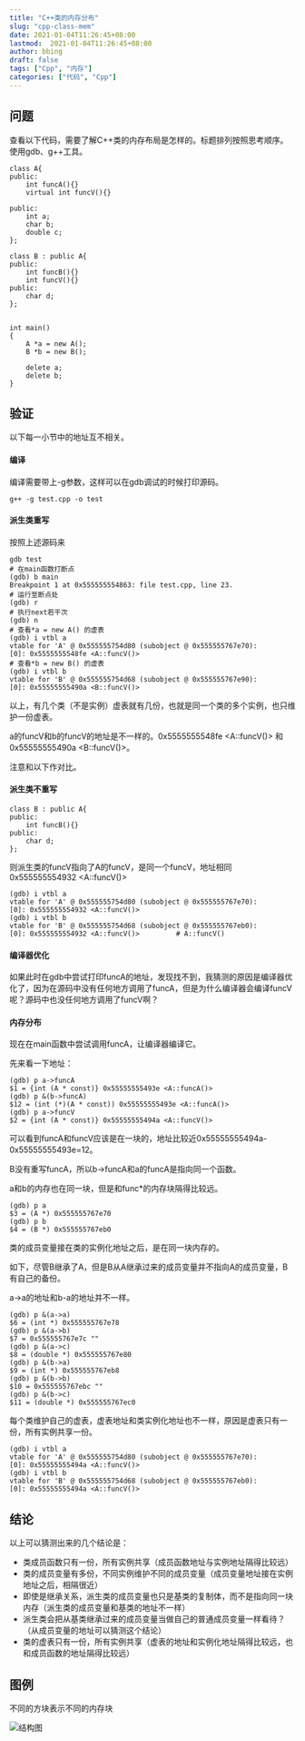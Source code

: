 ```yaml
---
title: "C++类的内存分布"
slug: "cpp-class-mem"
date: 2021-01-04T11:26:45+08:00
lastmod:  2021-01-04T11:26:45+08:00
author: bbing
draft: false
tags: ["Cpp", "内存"]
categories: ["代码", "Cpp"]
---
```


## 问题
查看以下代码，需要了解C++类的内存布局是怎样的。标题排列按照思考顺序。
使用gdb、g++工具。
```
class A{
public:
    int funcA(){}
    virtual int funcV(){}

public:
    int a;
    char b;
    double c;
};

class B : public A{
public:
    int funcB(){}
    int funcV(){}
public:
    char d;
};


int main()
{
    A *a = new A();
    B *b = new B();

    delete a;
    delete b;
}
```

## 验证
以下每一小节中的地址互不相关。

#### 编译
编译需要带上-g参数，这样可以在gdb调试的时候打印源码。
```
g++ -g test.cpp -o test
```

#### 派生类重写
按照上述源码来
```
gdb test
# 在main函数打断点
(gdb) b main
Breakpoint 1 at 0x555555554863: file test.cpp, line 23.
# 运行至断点处
(gdb) r
# 执行next若干次
(gdb) n
# 查看*a = new A() 的虚表
(gdb) i vtbl a
vtable for 'A' @ 0x555555754d80 (subobject @ 0x555555767e70):
[0]: 0x5555555548fe <A::funcV()>
# 查看*b = new B() 的虚表
(gdb) i vtbl b
vtable for 'B' @ 0x555555754d68 (subobject @ 0x555555767e90):
[0]: 0x55555555490a <B::funcV()>
```

以上，有几个类（不是实例）虚表就有几份，也就是同一个类的多个实例，也只维护一份虚表。

a的funcV和b的funcV的地址是不一样的。0x5555555548fe <A::funcV()> 和 0x55555555490a <B::funcV()>。

注意和以下作对比。

#### 派生类不重写
```
class B : public A{
public:
    int funcB(){}
public:
    char d;
};
```
则派生类的funcV指向了A的funcV，是同一个funcV，地址相同0x555555554932 <A::funcV()>
```
(gdb) i vtbl a
vtable for 'A' @ 0x555555754d80 (subobject @ 0x555555767e70):
[0]: 0x555555554932 <A::funcV()>
(gdb) i vtbl b
vtable for 'B' @ 0x555555754d68 (subobject @ 0x555555767eb0):
[0]: 0x555555554932 <A::funcV()>         # A::funcV()
```

#### 编译器优化
如果此时在gdb中尝试打印funcA的地址，发现找不到，我猜测的原因是编译器优化了，因为在源码中没有任何地方调用了funcA，但是为什么编译器会编译funcV呢？源码中也没任何地方调用了funcV啊？

#### 内存分布
现在在main函数中尝试调用funcA，让编译器编译它。

先来看一下地址：
```
(gdb) p a->funcA
$1 = {int (A * const)} 0x55555555493e <A::funcA()>
(gdb) p &(b->funcA)
$12 = (int (*)(A * const)) 0x55555555493e <A::funcA()>
(gdb) p a->funcV
$2 = {int (A * const)} 0x55555555494a <A::funcV()>
```

可以看到funcA和funcV应该是在一块的，地址比较近0x55555555494a-0x55555555493e=12。

B没有重写funcA，所以b->funcA和a的funcA是指向同一个函数。

a和b的内存也在同一块，但是和func*的内存块隔得比较远。
```
(gdb) p a
$3 = (A *) 0x555555767e70
(gdb) p b
$4 = (B *) 0x555555767eb0
```

类的成员变量接在类的实例化地址之后，是在同一块内存的。

如下，尽管B继承了A，但是B从A继承过来的成员变量并不指向A的成员变量，B有自己的备份。

a->a的地址和b-a的地址并不一样。
```
(gdb) p &(a->a)
$6 = (int *) 0x555555767e78
(gdb) p &(a->b)
$7 = 0x555555767e7c ""
(gdb) p &(a->c)
$8 = (double *) 0x555555767e80
(gdb) p &(b->a)
$9 = (int *) 0x555555767eb8
(gdb) p &(b->b)
$10 = 0x555555767ebc ""
(gdb) p &(b->c)
$11 = (double *) 0x555555767ec0
```

每个类维护自己的虚表，虚表地址和类实例化地址也不一样，原因是虚表只有一份，所有实例共享一份。
```
(gdb) i vtbl a
vtable for 'A' @ 0x555555754d80 (subobject @ 0x555555767e70):
[0]: 0x55555555494a <A::funcV()>
(gdb) i vtbl b
vtable for 'B' @ 0x555555754d68 (subobject @ 0x555555767eb0):
[0]: 0x55555555494a <A::funcV()>
```

## 结论
以上可以猜测出来的几个结论是：
- 类成员函数只有一份，所有实例共享（成员函数地址与实例地址隔得比较远）
- 类的成员变量有多份，不同实例维护不同的成员变量（成员变量地址接在实例地址之后，相隔很近）
- 即使是继承关系，派生类的成员变量也只是基类的复制体，而不是指向同一块内存（派生类的成员变量和基类的地址不一样）
- 派生类会把从基类继承过来的成员变量当做自己的普通成员变量一样看待？（从成员变量的地址可以猜测这个结论）
- 类的虚表只有一份，所有实例共享（虚表的地址和实例化地址隔得比较远，也和成员函数的地址隔得比较远）

## 图例
不同的方块表示不同的内存块

![结构图](https://s3.ax1x.com/2021/01/21/s4gR0g.png "结构图")